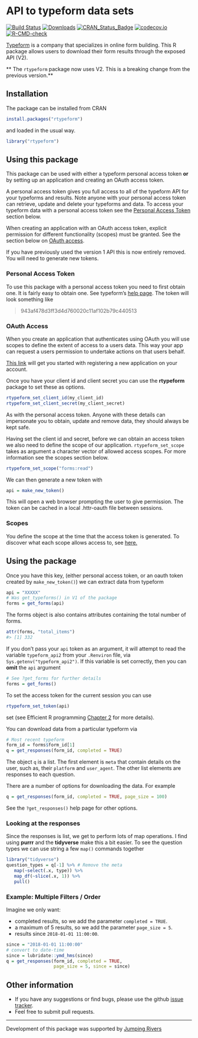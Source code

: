 <!-- README.md is generated from README.Rmd. Please edit that file -->

# API to typeform data sets

[![Build
Status](https://travis-ci.org/csgillespie/rtypeform.svg?branch=master)](https://travis-ci.org/csgillespie/rtypeform)
[![Downloads](https://cranlogs.r-pkg.org/badges/rtypeform?color=brightgreen)](https://cran.r-project.org/package=rtypeform)
[![CRAN_Status_Badge](https://www.r-pkg.org/badges/version/rtypeform)](https://cran.r-project.org/package=rtypeform)
[![codecov.io](https://codecov.io/github/csgillespie/rtypeform/coverage.svg?branch=master)](https://codecov.io/github/csgillespie/rtypeform?branch=master)
[![R-CMD-check](https://github.com/csgillespie/rtypeform/actions/workflows/R-CMD-check.yaml/badge.svg)](https://github.com/csgillespie/rtypeform/actions/workflows/R-CMD-check.yaml)

[Typeform](https://www.typeform.com) is a company that specializes in
online form building. This R package allows users to download their form
results through the exposed API (V2).

\*\* The `rtypeform` package now uses V2. This is a breaking change from
the previous version.\*\*

## Installation

The package can be installed from CRAN

``` r
install.packages("rtypeform")
```

and loaded in the usual way.

``` r
library("rtypeform")
```

## Using this package

This package can be used with either a typeform personal access token
**or** by setting up an application and creating an OAuth access token.

A personal access token gives you full access to all of the typeform API
for your typeforms and results. Note anyone with your personal access
token can retrieve, update and delete your typeforms and data. To access
your typeform data with a personal access token see the [Personal Access
Token](#pat) section below.

When creating an application with an OAuth access token, explicit
permission for different functionality (scopes) must be granted. See the
section below on [OAuth access](#oauth).

If you have previously used the version 1 API this is now entirely
removed. You will need to generate new tokens.

### Personal Access Token

To use this package with a personal access token you need to first
obtain one. It is fairly easy to obtain one. See typeform’s [help
page](https://developer.typeform.com/get-started/personal-access-token/).
The token will look something like

> 943af478d3ff3d4d760020c11af102b79c440513

### OAuth Access

When you create an application that authenticates using OAuth you will
use scopes to define the extent of access to a users data. This way your
app can request a users permission to undertake actions on that users
behalf.

[This link](https://developer.typeform.com/get-started/applications/)
will get you started with registering a new application on your account.

Once you have your client id and client secret you can use the
**rtypeform** package to set these as options.

``` r
rtypeform_set_client_id(my_client_id)
rtypeform_set_client_secret(my_client_secret)
```

As with the personal access token. Anyone with these details can
impersonate you to obtain, update and remove data, they should always be
kept safe.

Having set the client id and secret, before we can obtain an access
token we also need to define the scope of our application.
`rtypeform_set_scope` takes as argument a character vector of allowed
access scopes. For more information see the scopes section below.

``` r
rtypeform_set_scope("forms:read")
```

We can then generate a new token with

``` r
api = make_new_token()
```

This will open a web browser prompting the user to give permission. The
token can be cached in a local .httr-oauth file between sessions.

### Scopes

You define the scope at the time that the access token is generated. To
discover what each scope allows access to, see
[here.](https://developer.typeform.com/get-started/scopes/)

## Using the package

Once you have this key, (either personal access token, or an oauth token
created by `make_new_token()`) we can extract data from typeform

``` r
api = "XXXXX"
# Was get_typeforms() in V1 of the package
forms = get_forms(api)
```

The forms object is also contains attributes containing the total number
of forms.

``` r
attr(forms, "total_items")
#> [1] 332
```

If you don’t pass your `api` token as an argument, it will attempt to
read the variable `typeform_api2` from your `.Renviron` file, via
`Sys.getenv("typeform_api2")`. If this variable is set correctly, then
you can **omit** the `api` argument

``` r
# See ?get_forms for further details
forms = get_forms()
```

To set the access token for the current session you can use

``` r
rtypeform_set_token(api)
```

set (see Efficient R programming [Chapter
2](https://csgillespie.github.io/efficientR/set-up.html#renviron) for
more details).

You can download data from a particular typeform via

``` r
# Most recent typeform
form_id = forms$form_id[1]
q = get_responses(form_id, completed = TRUE)
```

The object `q` is a list. The first element is `meta` that contain
details on the user, such as, their `platform` and `user_agent`. The
other list elements are responses to each question.

There are a number of options for downloading the data. For example

``` r
q = get_responses(form_id, completed = TRUE, page_size = 100)
```

See the `?get_responses()` help page for other options.

### Looking at the responses

Since the responses is list, we get to perform lots of map operations. I
find using **purrr** and the **tidyverse** make this a bit easier. To
see the question types we can use string a few `map()` commands together

``` r
library("tidyverse")
question_types = q[-1] %>% # Remove the meta
   map(~select(.x, type)) %>%
   map_df(~slice(.x, 1)) %>%
   pull()
```

### Example: Multiple Filters / Order

Imagine we only want:

- completed results, so we add the parameter `completed = TRUE`.
- a maximum of 5 results, so we add the parameter `page_size = 5`.
- results since `2018-01-01 11:00:00`.

``` r
since = "2018-01-01 11:00:00"
# convert to date-time
since = lubridate::ymd_hms(since)
q = get_responses(form_id, completed = TRUE,
                  page_size = 5, since = since)
```

## Other information

- If you have any suggestions or find bugs, please use the github [issue
  tracker](https://github.com/csgillespie/rtypeform/issues).
- Feel free to submit pull requests.

------------------------------------------------------------------------

Development of this package was supported by [Jumping
Rivers](https://www.jumpingrivers.com)
